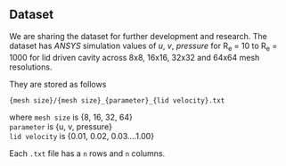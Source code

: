 ## Dataset

We are sharing the dataset for further development and research. The dataset has *ANSYS* simulation values of *u*, *v*, *pressure* for R<sub>e</sub> = 10 to R<sub>e</sub> = 1000 for lid driven cavity across 8x8, 16x16, 32x32 and 64x64 mesh resolutions.

They are stored as follows

`{mesh size}/{mesh size}_{parameter}_{lid velocity}.txt`

where 
`mesh size` is {8, 16, 32, 64}  
`parameter` is {u, v, pressure}  
`lid velocity` is {0.01, 0.02, 0.03....1.00}

Each `.txt` file has a `n` rows and `n` columns.  
